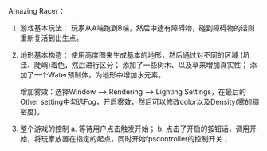 Amazing Racer：

1. 游戏基本玩法：
	玩家从A端跑到B端，然后中途有障碍物，碰到障碍物的话则重新复活到出生点。

2. 地形基本构造：
	使用高度图来生成基本的地形，然后通过对不同的区域 (坑洼、陡峭)着色，然后进行区分；
	添加了一些树木、以及草来增加真实性；
	添加了一个Water预制体，为地形中增加水元素。

	增加雾效：选择Window --> Rendering --> Lighting Settings，在最后的Other setting中勾选Fog，开启雾效，然后可以修改color以及Density(雾的稠密度)。

3. 整个游戏的控制
	a. 等待用户点击触发开始；
	b. 点击了开启的按钮话，调用开始，将玩家放置在指定的起点，同时开始fpscontroller的控制开关；



